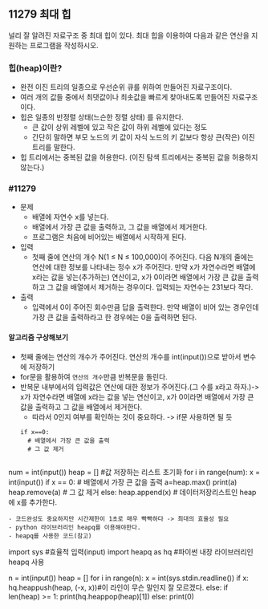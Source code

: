 ## 11279 최대 힙
널리 잘 알려진 자료구조 중 최대 힙이 있다. 최대 힙을 이용하여 다음과 같은 연산을 지원하는 프로그램을 작성하시오.

### 힙(heap)이란?
  - 완전 이진 트리의 일종으로 우선순위 큐를 위하여 만들어진 자료구조이다.
  - 여러 개의 값들 중에서 최댓값이나 최솟값을 빠르게 찾아내도록 만들어진 자료구조이다.
  - 힙은 일종의 반정렬 상태(느슨한 정렬 상태) 를 유지한다.
    - 큰 값이 상위 레벨에 있고 작은 값이 하위 레벨에 있다는 정도
    - 간단히 말하면 부모 노드의 키 값이 자식 노드의 키 값보다 항상 큰(작은) 이진 트리를 말한다.
- 힙 트리에서는 중복된 값을 허용한다. (이진 탐색 트리에서는 중복된 값을 허용하지 않는다.)

### #11279
- 문제
  - 배열에 자연수 x를 넣는다.
  - 배열에서 가장 큰 값을 출력하고, 그 값을 배열에서 제거한다.
  - 프로그램은 처음에 비어있는 배열에서 시작하게 된다.
- 입력
  - 첫째 줄에 연산의 개수 N(1 ≤ N ≤ 100,000)이 주어진다. 다음 N개의 줄에는 연산에 대한 정보를 나타내는 정수 x가 주어진다. 만약 x가 자연수라면 배열에 x라는 값을 넣는(추가하는) 연산이고, x가 0이라면 배열에서 가장 큰 값을 출력하고 그 값을 배열에서 제거하는 경우이다. 입력되는 자연수는 231보다 작다.
- 출력
  - 입력에서 0이 주어진 회수만큼 답을 출력한다. 만약 배열이 비어 있는 경우인데 가장 큰 값을 출력하라고 한 경우에는 0을 출력하면 된다.

#### 알고리즘 구상해보기
- 첫째 줄에는 연산의 개수가 주어진다. 연산의 개수를 int(input())으로 받아서 변수에 저장하기
- for문을 활용하여 `연산의 개수`만큼 반복문을 돌린다.
- 반복문 내부에서의 입력값은 연산에 대한 정보가 주어진다.(그 수를 x라고 하자.)-> x가 자연수라면 배열에 x라는 값을 넣는 연산이고, x가 0이라면 배열에서 가장 큰 값을 출력하고 그 값을 배열에서 제거한다.
  - 따라서 0인지 여부를 확인하는 것이 중요하다. -> if문 사용하면 될 듯
  ```
  if x==0:
    # 배열에서 가장 큰 값을 출력
    # 그 값 제거
```
```
num = int(input())
heap = [] #값 저장하는 리스트 초기화
for i in range(num):
  x = int(input())
  if x == 0:
    # 배열에서 가장 큰 값을 출력
    a=heap.max()
    print(a)
    heap.remove(a)
    # 그 값 제거
  else:
    heap.append(x) # 데이터저장리스트인 heap에 x를 추가한다.
```
- 코드완성도 중요하지만 시간제한이 1초로 매우 빡빡하다 -> 최대의 효율성 필요
- python 라이브러리인 heapq를 이용해야한다.
- heapq를 사용한 코드(참고)
```
import sys #효율적 입력(input)
import heapq as hq #파이썬 내장 라이브러리인 heapq 사용

n = int(input())
heap = []
for i in range(n):
    x = int(sys.stdin.readline())
    if x:
        hq.heappush(heap, (-x, x))#이 라인이 무슨 말인지 잘 모르겠다. 
    else:
        if len(heap) >= 1:
            print(hq.heappop(heap)[1])
        else:
            print(0)
```

